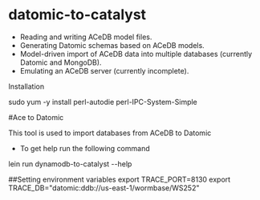 # datomic-to-catalyst



- Reading and writing ACeDB model files.
- Generating Datomic schemas based on ACeDB models.
- Model-driven import of ACeDB data into multiple databases (currently Datomic and MongoDB).
- Emulating an ACeDB server (currently incomplete).

Installation

sudo yum -y install perl-autodie perl-IPC-System-Simple

#Ace to Datomic

This tool is used to import databases from ACeDB to Datomic


   - To get help run the following command

lein run dynamodb-to-catalyst --help


##Setting environment variables
    export TRACE_PORT=8130
    export TRACE_DB="datomic:ddb://us-east-1/wormbase/WS252"

